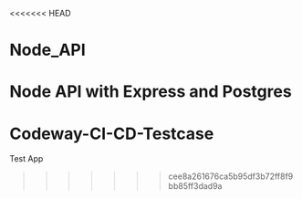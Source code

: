 <<<<<<< HEAD
# Node_API
Node API with Express and Postgres
=======
# Codeway-CI-CD-Testcase

Test App
>>>>>>> cee8a261676ca5b95df3b72ff8f9bb85ff3dad9a
